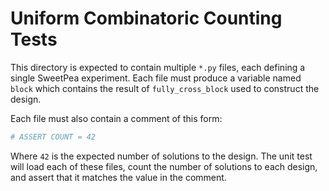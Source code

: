 Uniform Combinatoric Counting Tests
===================================

This directory is expected to contain multiple `*.py` files, each defining a single SweetPea experiment. Each file must produce a variable named `block` which contains the result of `fully_cross_block` used to construct the design.

Each file must also contain a comment of this form:

```python
# ASSERT COUNT = 42
```

Where `42` is the expected number of solutions to the design. The unit test will load each of these files, count the number of solutions to each design, and assert that it matches the value in the comment.
